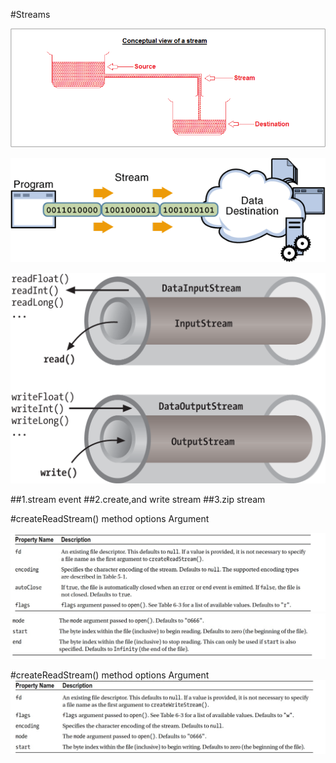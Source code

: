 #Streams

![](j.gif)

![](readfilestream.gif)

![](Data-streams-in-java.png)


##1.stream event
##2.create,and write stream
##3.zip stream



#createReadStream() method options Argument

![](createReadSteamflag.png)
![](createReadSteamflag2.png)

#createReadStream() method options Argument
![](writeReadSteamflag.png)
